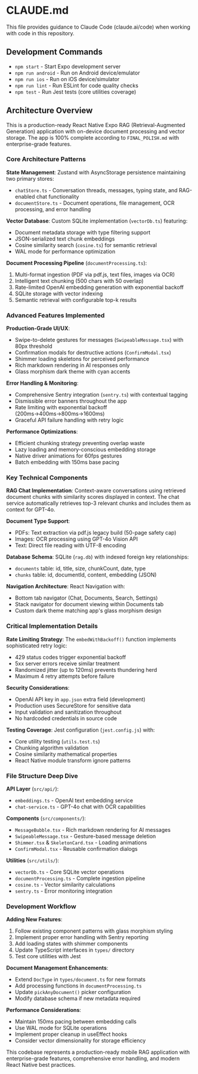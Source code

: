 # CLAUDE.md

This file provides guidance to Claude Code (claude.ai/code) when working with code in this repository.

## Development Commands

- `npm start` - Start Expo development server
- `npm run android` - Run on Android device/emulator
- `npm run ios` - Run on iOS device/simulator
- `npm run lint` - Run ESLint for code quality checks
- `npm test` - Run Jest tests (core utilities coverage)

## Architecture Overview

This is a production-ready React Native Expo RAG (Retrieval-Augmented Generation) application with on-device document processing and vector storage. The app is 100% complete according to `FINAL_POLISH.md` with enterprise-grade features.

### Core Architecture Patterns

**State Management**: Zustand with AsyncStorage persistence maintaining two primary stores:
- `chatStore.ts` - Conversation threads, messages, typing state, and RAG-enabled chat functionality
- `documentStore.ts` - Document operations, file management, OCR processing, and error handling

**Vector Database**: Custom SQLite implementation (`vectorDb.ts`) featuring:
- Document metadata storage with type filtering support
- JSON-serialized text chunk embeddings
- Cosine similarity search (`cosine.ts`) for semantic retrieval
- WAL mode for performance optimization

**Document Processing Pipeline** (`documentProcessing.ts`):
1. Multi-format ingestion (PDF via pdf.js, text files, images via OCR)
2. Intelligent text chunking (500 chars with 50 overlap)
3. Rate-limited OpenAI embedding generation with exponential backoff
4. SQLite storage with vector indexing
5. Semantic retrieval with configurable top-k results

### Advanced Features Implemented

**Production-Grade UI/UX**:
- Swipe-to-delete gestures for messages (`SwipeableMessage.tsx`) with 80px threshold
- Confirmation modals for destructive actions (`ConfirmModal.tsx`)
- Shimmer loading skeletons for perceived performance
- Rich markdown rendering in AI responses only
- Glass morphism dark theme with cyan accents

**Error Handling & Monitoring**:
- Comprehensive Sentry integration (`sentry.ts`) with contextual tagging
- Dismissible error banners throughout the app
- Rate limiting with exponential backoff (200ms→400ms→800ms→1600ms)
- Graceful API failure handling with retry logic

**Performance Optimizations**:
- Efficient chunking strategy preventing overlap waste
- Lazy loading and memory-conscious embedding storage
- Native driver animations for 60fps gestures
- Batch embedding with 150ms base pacing

### Key Technical Components

**RAG Chat Implementation**: Context-aware conversations using retrieved document chunks with similarity scores displayed in context. The chat service automatically retrieves top-3 relevant chunks and includes them as context for GPT-4o.

**Document Type Support**:
- PDFs: Text extraction via pdf.js legacy build (50-page safety cap)
- Images: OCR processing using GPT-4o Vision API
- Text: Direct file reading with UTF-8 encoding

**Database Schema**: SQLite (`rag.db`) with indexed foreign key relationships:
- `documents` table: id, title, size, chunkCount, date, type
- `chunks` table: id, documentId, content, embedding (JSON)

**Navigation Architecture**: React Navigation with:
- Bottom tab navigator (Chat, Documents, Search, Settings)
- Stack navigator for document viewing within Documents tab
- Custom dark theme matching app's glass morphism design

### Critical Implementation Details

**Rate Limiting Strategy**: The `embedWithBackoff()` function implements sophisticated retry logic:
- 429 status codes trigger exponential backoff
- 5xx server errors receive similar treatment
- Randomized jitter (up to 120ms) prevents thundering herd
- Maximum 4 retry attempts before failure

**Security Considerations**:
- OpenAI API key in `app.json` extra field (development)
- Production uses SecureStore for sensitive data
- Input validation and sanitization throughout
- No hardcoded credentials in source code

**Testing Coverage**: Jest configuration (`jest.config.js`) with:
- Core utility testing (`utils.test.ts`)
- Chunking algorithm validation
- Cosine similarity mathematical properties
- React Native module transform ignore patterns

### File Structure Deep Dive

**API Layer** (`src/api/`):
- `embeddings.ts` - OpenAI text embedding service
- `chat-service.ts` - GPT-4o chat with OCR capabilities

**Components** (`src/components/`):
- `MessageBubble.tsx` - Rich markdown rendering for AI messages
- `SwipeableMessage.tsx` - Gesture-based message deletion
- `Shimmer.tsx` & `SkeletonCard.tsx` - Loading animations
- `ConfirmModal.tsx` - Reusable confirmation dialogs

**Utilities** (`src/utils/`):
- `vectorDb.ts` - Core SQLite vector operations
- `documentProcessing.ts` - Complete ingestion pipeline
- `cosine.ts` - Vector similarity calculations
- `sentry.ts` - Error monitoring integration

### Development Workflow

**Adding New Features**:
1. Follow existing component patterns with glass morphism styling
2. Implement proper error handling with Sentry reporting
3. Add loading states with shimmer components
4. Update TypeScript interfaces in `types/` directory
5. Test core utilities with Jest

**Document Management Enhancements**:
- Extend `DocType` in `types/document.ts` for new formats
- Add processing functions in `documentProcessing.ts`
- Update `pickAnyDocument()` picker configuration
- Modify database schema if new metadata required

**Performance Considerations**:
- Maintain 150ms pacing between embedding calls
- Use WAL mode for SQLite operations
- Implement proper cleanup in useEffect hooks
- Consider vector dimensionality for storage efficiency

This codebase represents a production-ready mobile RAG application with enterprise-grade features, comprehensive error handling, and modern React Native best practices.